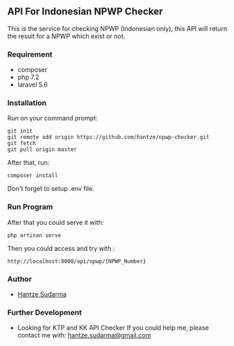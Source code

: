 ## API For Indonesian NPWP Checker

This is the service for checking NPWP (Indonesian only), 
this API will return the result for a NPWP which exist or not. 

### Requirement
- composer
- php 7.2
- laravel 5.6

### Installation

Run on your command prompt:
```
git init
git remote add origin https://github.com/hantze/npwp-checker.git
git fetch
git pull origin master
```

After that, run:
```
composer install
```

Don't forget to setup .env file.

### Run Program
After that you could serve it with:
```
php artisan serve
```

Then you could access and try with :
```
http://localhost:8000/api/npwp/{NPWP_Number}
```

### Author
- [Hantze Sudarma](https://www.linkedin.com/in/hantze-sudarma-325312100/)

### Further Development
- Looking for KTP and KK API Checker
If you could help me, please contact me with: hantze.sudarma@gmail.com